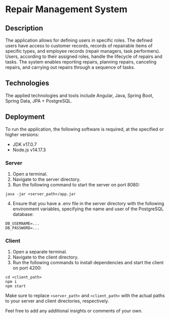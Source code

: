 # Repair Management System

## Description
The application allows for defining users in specific roles. The defined users have access to customer records, records of repairable items of specific types, and employee records (repair managers, task performers). Users, according to their assigned roles, handle the lifecycle of repairs and tasks. The system enables reporting repairs, planning repairs, canceling repairs, and carrying out repairs through a sequence of tasks.

## Technologies
The applied technologies and tools include Angular, Java, Spring Boot, Spring Data, JPA + PostgreSQL.

## Deployment
To run the application, the following software is required, at the specified or higher versions:
- JDK v17.0.7
- Node.js v14.17.3

### Server
1. Open a terminal.
2. Navigate to the server directory.
3. Run the following command to start the server on port 8080:

```
java -jar <server_path>/app.jar
```

4. Ensure that you have a .env file in the server directory with the following environment variables, specifying the name and user of the PostgreSQL database:

```
DB_USERNAME=...
DB_PASSWORD=...
```

### Client
1. Open a separate terminal.
2. Navigate to the client directory.
3. Run the following commands to install dependencies and start the client on port 4200:

```
cd <client_path>
npm i
npm start
```


Make sure to replace `<server_path>` and `<client_path>` with the actual paths to your server and client directories, respectively.

Feel free to add any additional insights or comments of your own.
